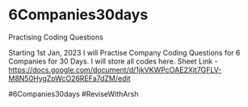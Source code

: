 # 6Companies30days
Practising Coding Questions 

Starting 1st Jan, 2023 I will Practise Company Coding Questions for 6 Companies for 30 Days. I will store all codes here.
Sheet Link - https://docs.google.com/document/d/1jkVKWPcOAE2Xjt7GFLV-M8N50HygZpWcO26REFa7dZM/edit

#6Companies30days
#ReviseWithArsh
